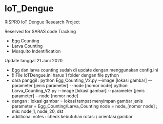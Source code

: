 # IoT_Dengue
RISPRO IoT Dengue Research Project

Reserved for SARAS code Tracking
- Egg Counting
- Larva Counting
- Mosquito Indentification

Update tanggal 21 Juni 2020
- Egg dan larva counting sudah di update dengan menggunakan config.ini
- !! File IoTDengue.ini harus 1 folder dengan file python
- cara panggil : 
python Egg_Counting_V2.py --image [lokasi gambar] --parameter [jenis parameter] --node [nomor node]
python Larva_Counting_V2.py --image [lokasi gambar] --parameter [jenis parameter] --node [nomor node]
- dengan : 
lokasi gambar = lokasi tempat menyimpan gambar
jenis parameter = Egg_Counting/Larva_Counting
node = node_[nomor node] ; mis: node_1, node_20, dst
- additional notes : check kebutuhan rotasi / orientasi gambar